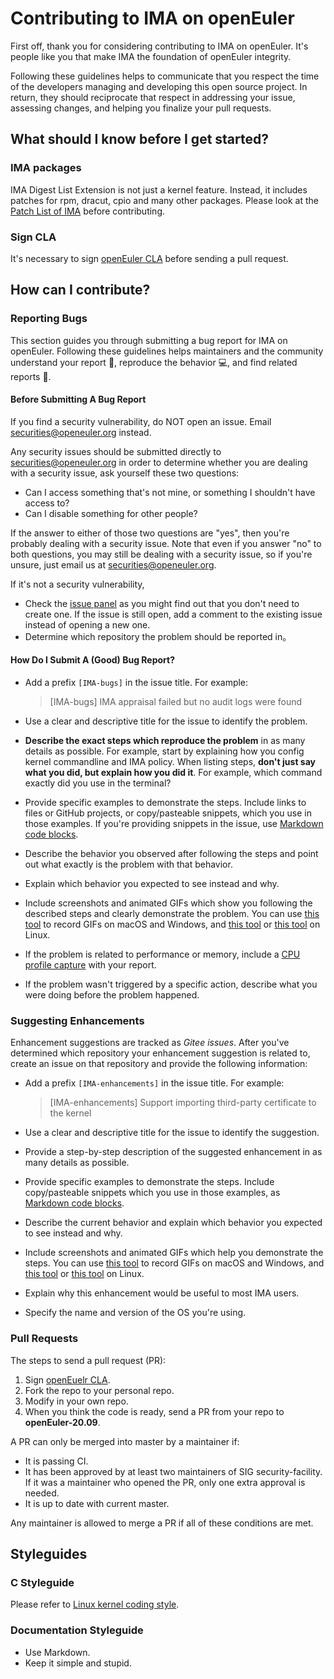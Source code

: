 # Contributing to IMA on openEuler

First off, thank you for considering contributing to IMA on openEuler. It's people like you that make IMA the foundation of openEuler integrity.

Following these guidelines helps to communicate that you respect the time of the developers managing and developing this open source project. In return, they should reciprocate that respect in addressing your issue, assessing changes, and helping you finalize your pull requests.

## What should I know before I get started?

### IMA packages

IMA Digest List Extension is not just a kernel feature. Instead, it includes patches for rpm, dracut, cpio and many other packages. Please look at the [Patch List of IMA](https://gitee.com/openeuler/security-facility/tree/master/ima/src/README.md) before contributing.

### Sign CLA

It's necessary to sign [openEuler CLA](https://clasign.osinfra.cn/sign/Z2l0ZWUlMkZvcGVuZXVsZXI=) before sending a pull request.

## How can I contribute?

### Reporting Bugs

This section guides you through submitting a bug report for IMA on openEuler. Following these guidelines helps maintainers and the community understand your report 📝, reproduce the behavior 💻, and find related reports 🔎.

#### Before Submitting A Bug Report

If you find a security vulnerability, do NOT open an issue. Email [securities@openeuler.org](mailto:securities@openeuler.org) instead.

Any security issues should be submitted directly to [securities@openeuler.org](mailto:securities@openeuler.org) in order to determine whether you are dealing with a security issue, ask yourself these two questions:

- Can I access something that's not mine, or something I shouldn't have access to?
- Can I disable something for other people?

If the answer to either of those two questions are "yes", then you're probably dealing with a security issue. Note that even if you answer "no" to both questions, you may still be dealing with a security issue, so if you're unsure, just email us at [securities@openeuler.org](mailto:securities@openeuler.org).

If it's not a security vulnerability, 

- Check the [issue panel](https://gitee.com/openeuler/security-facility/issues) as you might find out that you don't need to create one. If the issue is still open, add a comment to the existing issue instead of opening a new one.
- Determine which repository the problem should be reported in。

#### How Do I Submit A (Good) Bug Report?

- Add a prefix `[IMA-bugs]` in the issue title. For example:

  > [IMA-bugs] IMA appraisal failed but no audit logs were found

- Use a clear and descriptive title for the issue to identify the problem.

- **Describe the exact steps which reproduce the problem** in as many details as possible. For example, start by explaining how you config kernel commandline and IMA policy. When listing steps, **don't just say what you did, but explain how you did it**. For example, which command exactly did you use in the terminal?

- Provide specific examples to demonstrate the steps. Include links to files or GitHub projects, or copy/pasteable snippets, which you use in those examples. If you're providing snippets in the issue, use [Markdown code blocks](https://help.github.com/articles/markdown-basics/#multiple-lines).

- Describe the behavior you observed after following the steps and point out what exactly is the problem with that behavior.

- Explain which behavior you expected to see instead and why.

- Include screenshots and animated GIFs which show you following the described steps and clearly demonstrate the problem. You can use [this tool](https://www.cockos.com/licecap/) to record GIFs on macOS and Windows, and [this tool](https://github.com/colinkeenan/silentcast) or [this tool](https://github.com/GNOME/byzanz) on Linux.

- If the problem is related to performance or memory, include a [CPU profile capture](https://flight-manual.atom.io/hacking-atom/sections/debugging/#diagnose-runtime-performance) with your report.

- If the problem wasn't triggered by a specific action, describe what you were doing before the problem happened.

### Suggesting Enhancements

Enhancement suggestions are tracked as *Gitee issues*. After you've determined which repository your enhancement suggestion is related to, create an issue on that repository and provide the following information:

- Add a prefix `[IMA-enhancements]` in the issue title. For example:

  > [IMA-enhancements] Support importing third-party certificate to the kernel

- Use a clear and descriptive title for the issue to identify the suggestion.

- Provide a step-by-step description of the suggested enhancement in as many details as possible.

- Provide specific examples to demonstrate the steps. Include copy/pasteable snippets which you use in those examples, as [Markdown code blocks](https://help.github.com/articles/markdown-basics/#multiple-lines).

- Describe the current behavior and explain which behavior you expected to see instead and why.

- Include screenshots and animated GIFs which help you demonstrate the steps. You can use [this tool](https://www.cockos.com/licecap/) to record GIFs on macOS and Windows, and [this tool](https://github.com/colinkeenan/silentcast) or [this tool](https://github.com/GNOME/byzanz) on Linux.

- Explain why this enhancement would be useful to most IMA users.

- Specify the name and version of the OS you're using.

### Pull Requests

The steps to send a pull request (PR):

1. Sign [openEuelr CLA](https://clasign.osinfra.cn/sign/Z2l0ZWUlMkZvcGVuZXVsZXI=).
2. Fork the repo to your personal repo.
3. Modify in your own repo.
4. When you think the code is ready, send a PR from your repo to **openEuler-20.09**.

A PR can only be merged into master by a maintainer if:

* It is passing CI.
* It has been approved by at least two maintainers of SIG security-facility. If it was a maintainer who opened the PR, only one extra approval is needed.
* It is up to date with current master.

Any maintainer is allowed to merge a PR if all of these conditions are met.

## Styleguides

### C Styleguide

Please refer to [Linux kernel coding style](https://www.kernel.org/doc/html/v4.10/process/coding-style.html).

### Documentation Styleguide

* Use Markdown.
* Keep it simple and stupid.

